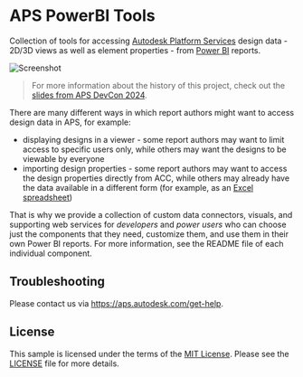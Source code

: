 # APS PowerBI Tools

Collection of tools for accessing [Autodesk Platform Services](https://aps.autodesk.com) design data - 2D/3D views as well as element properties - from [Power BI](https://powerbi.com) reports.

![Screenshot](./screenshot.png)

> For more information about the history of this project, check out the [slides from APS DevCon 2024](./APS-PowerBi-DevCon2024.pdf).

There are many different ways in which report authors might want to access design data in APS, for example:

- displaying designs in a viewer - some report authors may want to limit access to specific users only, while others may want the designs to be viewable by everyone
- importing design properties - some report authors may want to access the design properties directly from ACC, while others may already have the data available in a different form (for example, as an [Excel spreadsheet](https://github.com/autodesk-platform-services/aps-extract-spreadsheet))

That is why we provide a collection of custom data connectors, visuals, and supporting web services for _developers_ and _power users_ who can choose just the components that they need, customize them, and use them in their own Power BI reports. For more information, see the README file of each individual component.

## Troubleshooting

Please contact us via https://aps.autodesk.com/get-help.

## License

This sample is licensed under the terms of the [MIT License](http://opensource.org/licenses/MIT). Please see the [LICENSE](LICENSE) file for more details.
